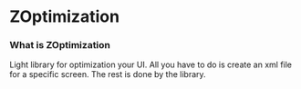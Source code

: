 ZOptimization
============

### What is ZOptimization

Light library for optimization your UI. 
All you have to do is create an xml file for a specific screen. 
The rest is done by the library.

